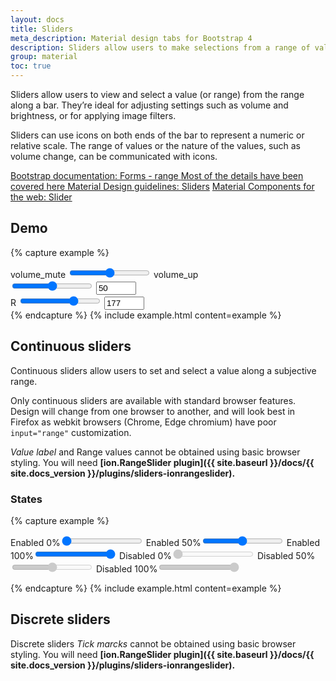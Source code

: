 ```yaml
---
layout: docs
title: Sliders
meta_description: Material design tabs for Bootstrap 4
description: Sliders allow users to make selections from a range of values.
group: material
toc: true
---
```


Sliders allow users to view and select a value (or range) from the range along a bar. They’re ideal for adjusting settings such as volume and brightness, or for applying image filters.

Sliders can use icons on both ends of the bar to represent a numeric or relative scale. The range of values or the nature of the values, such as volume change, can be communicated with icons.

<div class="list-group mt-lg-5">
    <a href="{{ site.baseurl }}/docs/{{ site.docs_version }}/components/forms/#range" target="_blank" class="list-group-item list-group-item-action d-flex list-group-item-two-line font-weight-bold">
      <span class="list-group-item-icon lgi-icon-bs"></span>
      <span class="list-group-item-text">
        <span>Bootstrap documentation: Forms - range</span>
        <span>Most of the details have been covered here</span>
      </span>
    </a>
    <a href="https://material.io/components/sliders" target="_blank" class="list-group-item list-group-item-action d-flex font-weight-bold">
      <span class="list-group-item-icon lgi-icon-md"></span>
      Material Design guidelines: Sliders</a>
    <a href="https://material-components.github.io/material-components-web-catalog/#/component/slider" target="_blank" class="list-group-item list-group-item-action d-flex font-weight-bold">
      <span class="list-group-item-icon lgi-icon-mdc"></span>
      Material Components for the web: Slider</a>
</div>

## Demo

{% capture example %}

<div class="d-flex justify-content-center align-items-center">
  <span class="material-icons text-black-secondary mr-3">volume_mute</span>
  <input type="range" class="custom-range" id="customRange1">
    <span class="material-icons text-black-secondary ml-3">volume_up</span>
</div>
<div class="d-flex justify-content-center align-items-center">
  <input type="range" class="custom-range" id="customRange2" value="50" min="0" max="100" oninput="customRange2Counter.value = this.value">
  <input type="number" class="form-alternative ml-3" id="customRange2Counter" value="50" min="0" max="100" oninput="customRange2.value = this.value">
</div>
<div class="d-flex justify-content-center align-items-center">
  <span class="typography-headline-6 text-black-secondary mr-3">R</span>
  <input type="range" class="custom-range" id="customRange2222" value="177" min="0" max="255" oninput="redValue.value = this.value">
  <input type="number" class="form-alternative ml-3" id="redValue" value="177" min="0" max="255" oninput="customRange2222.value = this.value">
</div>
{% endcapture %}
{% include example.html content=example %}

## Continuous sliders

Continuous sliders allow users to set and select a value along a subjective range.

Only continuous sliders are available with standard browser features. Design will change from one browser to another, and will look best in Firefox as webkit browsers (Chrome, Edge chromium) have poor `input="range"` customization.

*Value label* and Range values cannot be obtained using basic browser styling. You will need **[ion.RangeSlider plugin]({{ site.baseurl }}/docs/{{ site.docs_version }}/plugins/sliders-ionrangeslider).**

### States

{% capture example %}

<label>Enabled 0%<input type="range" class="custom-range" id="range-state1" value="0"></label>
<label>Enabled 50%<input type="range" class="custom-range" id="range-state2" value="50" max="100"></label>
<label>Enabled 100%<input type="range" class="custom-range" id="range-state3" value="100" max="100"></label>
<label>Disabled 0%<input type="range" class="custom-range" id="range-state11" value="0" disabled></label>
<label>Disabled 50%<input type="range" class="custom-range" id="range-state22" value="50" max="100" disabled></label>
<label>Disabled 100%<input type="range" class="custom-range" id="range-state33" value="100" max="100" disabled></label>

{% endcapture %}
{% include example.html content=example %}

## Discrete sliders

Discrete sliders *Tick marcks* cannot be obtained using basic browser styling. You will need **[ion.RangeSlider plugin]({{ site.baseurl }}/docs/{{ site.docs_version }}/plugins/sliders-ionrangeslider).**
